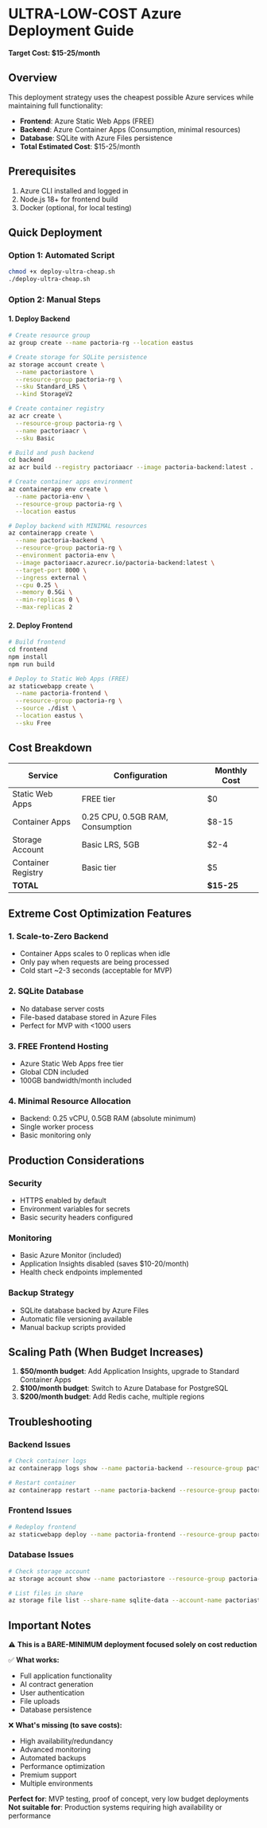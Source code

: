 # ULTRA-LOW-COST Azure Deployment Guide
**Target Cost: $15-25/month**

## Overview
This deployment strategy uses the cheapest possible Azure services while maintaining full functionality:
- **Frontend**: Azure Static Web Apps (FREE)
- **Backend**: Azure Container Apps (Consumption, minimal resources)
- **Database**: SQLite with Azure Files persistence
- **Total Estimated Cost**: $15-25/month

## Prerequisites
1. Azure CLI installed and logged in
2. Node.js 18+ for frontend build
3. Docker (optional, for local testing)

## Quick Deployment

### Option 1: Automated Script
```bash
chmod +x deploy-ultra-cheap.sh
./deploy-ultra-cheap.sh
```

### Option 2: Manual Steps

#### 1. Deploy Backend
```bash
# Create resource group
az group create --name pactoria-rg --location eastus

# Create storage for SQLite persistence
az storage account create \
  --name pactoriastore \
  --resource-group pactoria-rg \
  --sku Standard_LRS \
  --kind StorageV2

# Create container registry
az acr create \
  --resource-group pactoria-rg \
  --name pactoriaacr \
  --sku Basic

# Build and push backend
cd backend
az acr build --registry pactoriaacr --image pactoria-backend:latest .

# Create container apps environment
az containerapp env create \
  --name pactoria-env \
  --resource-group pactoria-rg \
  --location eastus

# Deploy backend with MINIMAL resources
az containerapp create \
  --name pactoria-backend \
  --resource-group pactoria-rg \
  --environment pactoria-env \
  --image pactoriaacr.azurecr.io/pactoria-backend:latest \
  --target-port 8000 \
  --ingress external \
  --cpu 0.25 \
  --memory 0.5Gi \
  --min-replicas 0 \
  --max-replicas 2
```

#### 2. Deploy Frontend
```bash
# Build frontend
cd frontend
npm install
npm run build

# Deploy to Static Web Apps (FREE)
az staticwebapp create \
  --name pactoria-frontend \
  --resource-group pactoria-rg \
  --source ./dist \
  --location eastus \
  --sku Free
```

## Cost Breakdown

| Service | Configuration | Monthly Cost |
|---------|--------------|--------------|
| Static Web Apps | FREE tier | $0 |
| Container Apps | 0.25 CPU, 0.5GB RAM, Consumption | $8-15 |
| Storage Account | Basic LRS, 5GB | $2-4 |
| Container Registry | Basic tier | $5 |
| **TOTAL** | | **$15-25** |

## Extreme Cost Optimization Features

### 1. Scale-to-Zero Backend
- Container Apps scales to 0 replicas when idle
- Only pay when requests are being processed
- Cold start ~2-3 seconds (acceptable for MVP)

### 2. SQLite Database
- No database server costs
- File-based database stored in Azure Files
- Perfect for MVP with <1000 users

### 3. FREE Frontend Hosting
- Azure Static Web Apps free tier
- Global CDN included
- 100GB bandwidth/month included

### 4. Minimal Resource Allocation
- Backend: 0.25 vCPU, 0.5GB RAM (absolute minimum)
- Single worker process
- Basic monitoring only

## Production Considerations

### Security
- HTTPS enabled by default
- Environment variables for secrets
- Basic security headers configured

### Monitoring
- Basic Azure Monitor (included)
- Application Insights disabled (saves $10-20/month)
- Health check endpoints implemented

### Backup Strategy
- SQLite database backed by Azure Files
- Automatic file versioning available
- Manual backup scripts provided

## Scaling Path (When Budget Increases)

1. **$50/month budget**: Add Application Insights, upgrade to Standard Container Apps
2. **$100/month budget**: Switch to Azure Database for PostgreSQL
3. **$200/month budget**: Add Redis cache, multiple regions

## Troubleshooting

### Backend Issues
```bash
# Check container logs
az containerapp logs show --name pactoria-backend --resource-group pactoria-rg

# Restart container
az containerapp restart --name pactoria-backend --resource-group pactoria-rg
```

### Frontend Issues
```bash
# Redeploy frontend
az staticwebapp deploy --name pactoria-frontend --resource-group pactoria-rg --source ./frontend/dist
```

### Database Issues
```bash
# Check storage account
az storage account show --name pactoriastore --resource-group pactoria-rg

# List files in share
az storage file list --share-name sqlite-data --account-name pactoriastore
```

## Important Notes

⚠️ **This is a BARE-MINIMUM deployment focused solely on cost reduction**

✅ **What works:**
- Full application functionality
- AI contract generation
- User authentication
- File uploads
- Database persistence

❌ **What's missing (to save costs):**
- High availability/redundancy
- Advanced monitoring
- Automated backups
- Performance optimization
- Premium support
- Multiple environments

**Perfect for**: MVP testing, proof of concept, very low budget deployments
**Not suitable for**: Production systems requiring high availability or performance